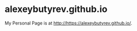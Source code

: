 alexeybutyrev.github.io
=====================
My Personal Page is at <http://https://alexeybutyrev.github.io/>.
